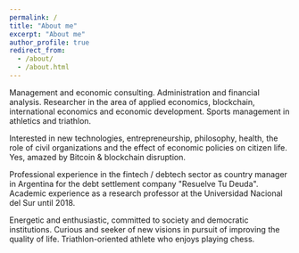 ```yaml
---
permalink: /
title: "About me"
excerpt: "About me"
author_profile: true
redirect_from: 
  - /about/
  - /about.html
---
```


Management and economic consulting. Administration and financial analysis. Researcher in the area of applied economics, blockchain, international economics and economic development. Sports management in athletics and triathlon.

Interested in new technologies, entrepreneurship, philosophy, health, the role of civil organizations and the effect of economic policies on citizen life. Yes, amazed by Bitcoin & blockchain disruption.

Professional experience in the fintech / debtech sector as country manager in Argentina for the debt settlement company "Resuelve Tu Deuda". Academic experience as a research professor at the Universidad Nacional del Sur until 2018.

Energetic and enthusiastic, committed to society and democratic institutions. Curious and seeker of new visions in pursuit of improving the quality of life. Triathlon-oriented athlete who enjoys playing chess.
